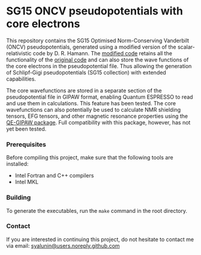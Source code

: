 
# SG15 ONCV pseudopotentials with core electrons

This repository contains the SG15 Optimised Norm-Conserving Vanderbilt (ONCV) pseudopotentials, generated using a modified version of the scalar-relativistic code by D. R. Hamann. The [modified code](https://github.com/syalunin/SG15-pseudopotentials/tree/main/src) retains all the functionality of the [original code](http://www.quantum-simulation.org/potentials/sg15_oncv/) and can also store the wave functions of the core electrons in the pseudopotential file. Thus allowing the generation of Schlipf-Gigi pseudopotentials (SG15 collection) with extended capabilities.

The core wavefunctions are stored in a separate section of the pseudopotential file in GIPAW format, enabling Quantum ESPRESSO to read and use them in calculations. This feature has been tested. The core wavefunctions can also potentially be used to calculate NMR shielding tensors, EFG tensors, and other magnetic resonance properties using the [QE-GIPAW package](https://github.com/dceresoli/qe-gipaw). Full compatibility with this package, however, has not yet been tested.

### Prerequisites
Before compiling this project, make sure that the following tools are installed:
- Intel Fortran and C++ compilers
- Intel MKL

### Building
To generate the executables, run the `make` command in the root directory.

### Contact
If you are interested in continuing this project, do not hesitate to contact me via email:
syalunin@users.noreply.github.com
